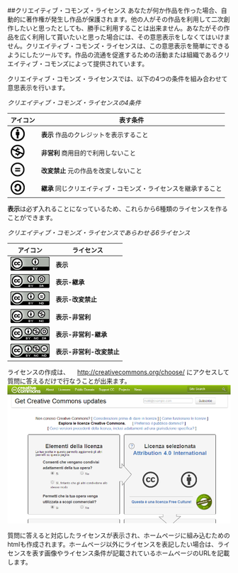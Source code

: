 ﻿##クリエイティブ・コモンズ・ライセンス
あなたが何か作品を作った場合、自動的に著作権が発生し作品が保護されます。他の人がその作品を利用して二次創作したいと思ったとしても、勝手に利用することは出来ません。あなたがその作品を広く利用して貰いたいと思った場合には、その意思表示をしなくてはいけません。クリエイティブ・コモンズ・ライセンスは、この意思表示を簡単にできるようにしたツールです。作品の流通を促進するための活動または組織であるクリエイティブ・コモンズによって提供されています。  

クリエイティブ・コモンズ・ライセンスでは、以下の4つの条件を組み合わせて意思表示を行います。

*クリエイティブ・コモンズ・ライセンスの4条件*

|アイコン|表す条件|
|----|--------|
|![表示](./img/2-3-2-1.gif)|**表示** 作品のクレジットを表示すること|
|![非営利](./img/2-3-2-2.gif)|**非営利** 商用目的で利用しないこと|
|![改変禁止](./img/2-3-2-3.gif)|**改変禁止** 元の作品を改変しないこと|
|![継承](./img/2-3-2-4.gif)|**継承** 同じクリエイティブ・コモンズ・ライセンスを継承すること|

**表示**は必ず入れることになっているため、これらから6種類のライセンスを作ることができます。

*クリエイティブ・コモンズ・ライセンスであらわせる6ライセンス*

|アイコン|ライセンス|
|-----|--------|
|![cc-by](./img/2-3-2-5.png)|**表示**|
|![cc-by-sa](./img/2-3-2-6.png)|**表示-継承**|
|![cc-by-nd](./img/2-3-2-7.png)|**表示-改変禁止**|
|![cc-by-nc](./img/2-3-2-8.png)|**表示-非営利**|
|![cc-by-nc-sa](./img/2-3-2-9.png)|**表示-非営利-継承**|
|![cc-by-nc-nd](./img/2-3-2-10.png)|**表示-非営利-改変禁止**|

ライセンスの作成は、
　http://creativecommons.org/choose/
にアクセスして質問に答えるだけで行なうことが出来ます。
![クリエイティブ・コモンズ・ライセンスの作成](./img/2-3-2-11.png)

質問に答えると対応したライセンスが表示され、ホームページに組み込むためのhtmlも作成されます。ホームページ以外にライセンスを表記したい場合は、ライセンスを表す画像やライセンス条件が記載されているホームページのURLを記載します。